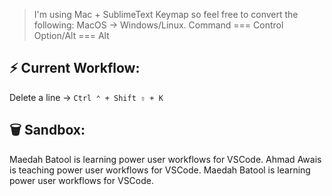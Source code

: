 > I'm using Mac + SublimeText Keymap so feel free to convert the following:
> MacOS         →     Windows/Linux.
> Command      ===    Control
> Option/Alt   ===    Alt




## ⚡ Current Workflow:

Delete a line     →     `Ctrl ⌃ + Shift ⇧ + K`



## 🗑 Sandbox:

Maedah Batool is learning power user workflows for VSCode.
Ahmad Awais is teaching power user workflows for VSCode.
Maedah Batool is learning power user workflows for VSCode.